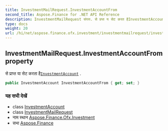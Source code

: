 ```yaml
---
title: InvestmentMailRequest.InvestmentAccountFrom
second_title: Aspose.Finance for .NET API Reference
description: InvestmentMailRequest संपत्त. से प्रप्त य सेट करत हैInvestmentAccount .
type: docs
weight: 20
url: /hi/net/aspose.finance.ofx.investment/investmentmailrequest/investmentaccountfrom/
---
```

## InvestmentMailRequest.InvestmentAccountFrom property

से प्राप्त या सेट करता है[`InvestmentAccount`](../../../aspose.finance.ofx/investmentaccount/) .

```csharp
public InvestmentAccount InvestmentAccountFrom { get; set; }
```

### यह सभी देखें

* class [InvestmentAccount](../../../aspose.finance.ofx/investmentaccount/)
* class [InvestmentMailRequest](../)
* नाम स्थान [Aspose.Finance.Ofx.Investment](../../investmentmailrequest/)
* सभा [Aspose.Finance](../../../)


